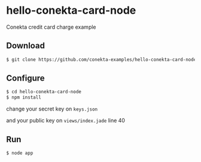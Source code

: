 # hello-conekta-card-node
Conekta credit card charge example

## Download

```sh
$ git clone https://github.com/conekta-examples/hello-conekta-card-node
```

## Configure

```sh
$ cd hello-conekta-card-node
$ npm install
```
change your secret key on `keys.json`

and your public key on `views/index.jade` line 40

## Run

```sh
$ node app
```
